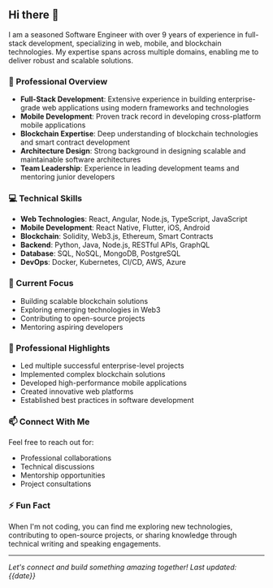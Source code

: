 ## Hi there 👋

I am a seasoned Software Engineer with over 9 years of experience in full-stack development, specializing in web, mobile, and blockchain technologies. My expertise spans across multiple domains, enabling me to deliver robust and scalable solutions.

### 🚀 Professional Overview

- **Full-Stack Development**: Extensive experience in building enterprise-grade web applications using modern frameworks and technologies
- **Mobile Development**: Proven track record in developing cross-platform mobile applications
- **Blockchain Expertise**: Deep understanding of blockchain technologies and smart contract development
- **Architecture Design**: Strong background in designing scalable and maintainable software architectures
- **Team Leadership**: Experience in leading development teams and mentoring junior developers

### 💻 Technical Skills

- **Web Technologies**: React, Angular, Node.js, TypeScript, JavaScript
- **Mobile Development**: React Native, Flutter, iOS, Android
- **Blockchain**: Solidity, Web3.js, Ethereum, Smart Contracts
- **Backend**: Python, Java, Node.js, RESTful APIs, GraphQL
- **Database**: SQL, NoSQL, MongoDB, PostgreSQL
- **DevOps**: Docker, Kubernetes, CI/CD, AWS, Azure

### 🔭 Current Focus

- Building scalable blockchain solutions
- Exploring emerging technologies in Web3
- Contributing to open-source projects
- Mentoring aspiring developers

### 🌟 Professional Highlights

- Led multiple successful enterprise-level projects
- Implemented complex blockchain solutions
- Developed high-performance mobile applications
- Created innovative web platforms
- Established best practices in software development

### 📫 Connect With Me

Feel free to reach out for:
- Professional collaborations
- Technical discussions
- Mentorship opportunities
- Project consultations

### ⚡ Fun Fact

When I'm not coding, you can find me exploring new technologies, contributing to open-source projects, or sharing knowledge through technical writing and speaking engagements.

---
*Let's connect and build something amazing together!*
_Last updated: {{date}}_

